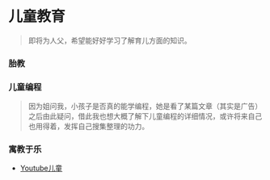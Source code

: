 # 儿童教育

> 即将为人父，希望能好好学习了解育儿方面的知识。

### 胎教

### 儿童编程

> 因为姐问我，小孩子是否真的能学编程，她是看了某篇文章（其实是广告）之后由此疑问，借此我也想大概了解下儿童编程的详细情况，或许将来自己也用得着，发挥自己搜集整理的功力。

### 寓教于乐

* [Youtube儿童](https://kids.youtube.com/)
